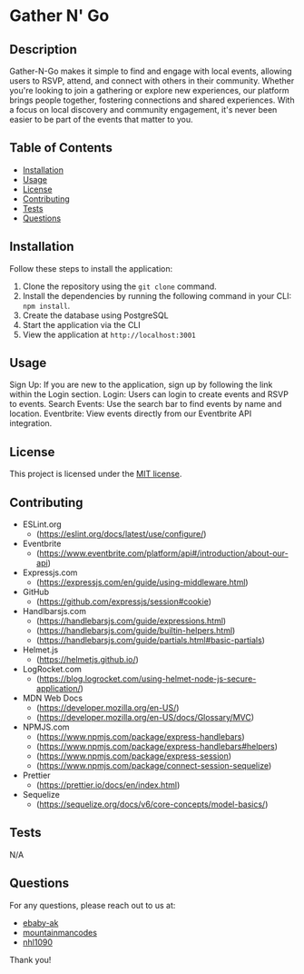 # Gather N' Go

## Description
Gather-N-Go makes it simple to find and engage with local events, allowing users to RSVP, attend, and connect with others in their community. Whether you're looking to join a gathering or explore new experiences, our platform brings people together, fostering connections and shared experiences. With a focus on local discovery and community engagement, it's never been easier to be part of the events that matter to you.


## Table of Contents
- [Installation](#installation)
- [Usage](#usage)
- [License](#license)
- [Contributing](#contributing)
- [Tests](#tests)
- [Questions](#questions)


## Installation
Follow these steps to install the application:
1. Clone the repository using the `git clone` command.
2. Install the dependencies by running the following command in your CLI: `npm install`.
3. Create the database using PostgreSQL
4. Start the application via the CLI
5. View the application at `http://localhost:3001`


## Usage
Sign Up: If you are new to the application, sign up by following the link within the Login section.
Login: Users can login to create events and RSVP to events.
Search Events: Use the search bar to find events by name and location.
Eventbrite: View events directly from our Eventbrite API integration.

## License
This project is licensed under the [MIT license](https://opensource.org/license/MIT).


## Contributing
- ESLint.org
    - (https://eslint.org/docs/latest/use/configure/)
- Eventbrite
    - (https://www.eventbrite.com/platform/api#/introduction/about-our-api)
- Expressjs.com
    - (https://expressjs.com/en/guide/using-middleware.html)
- GitHub
    - (https://github.com/expressjs/session#cookie)
- Handlbarsjs.com
    - (https://handlebarsjs.com/guide/expressions.html)
    - (https://handlebarsjs.com/guide/builtin-helpers.html)
    - (https://handlebarsjs.com/guide/partials.html#basic-partials)
- Helmet.js
    - (https://helmetjs.github.io/)
- LogRocket.com
    - (https://blog.logrocket.com/using-helmet-node-js-secure-application/)
- MDN Web Docs
    - (https://developer.mozilla.org/en-US/)
    - (https://developer.mozilla.org/en-US/docs/Glossary/MVC)
- NPMJS.com
    - (https://www.npmjs.com/package/express-handlebars)
    - (https://www.npmjs.com/package/express-handlebars#helpers)
    - (https://www.npmjs.com/package/express-session)
    - (https://www.npmjs.com/package/connect-session-sequelize)
- Prettier
    - (https://prettier.io/docs/en/index.html)
- Sequelize
    - (https://sequelize.org/docs/v6/core-concepts/model-basics/)

## Tests
N/A


## Questions
For any questions, please reach out to us at:
- [ebaby-ak](https://github.com/ebaby-ak)
- [mountainmancodes](https://github.com/Mountainmancodes)
- [nhl1090](https://github.com/nhl1090)

Thank you!